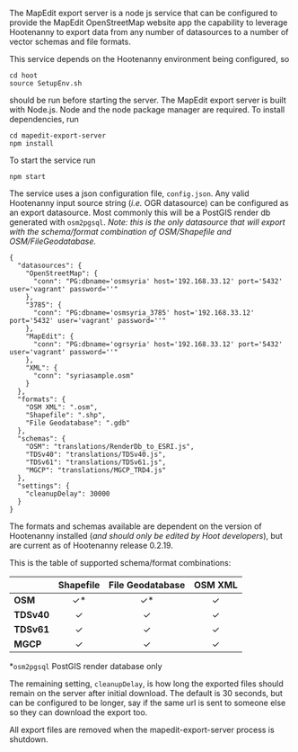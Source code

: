 The MapEdit export server is a node js service that can be configured to provide the MapEdit OpenStreetMap website app
the capability to leverage Hootenanny to export data from any number of datasources to a number of vector schemas and file formats.

This service depends on the Hootenanny environment being configured, so

    cd hoot
    source SetupEnv.sh
should be run before starting the server.
The MapEdit export server is built with Node.js.  Node and the node package manager are required.  To install dependencies, run

    cd mapedit-export-server
    npm install
To start the service run

    npm start
The service uses a json configuration file, `config.json`.  Any valid Hootenanny input source string (*i.e.* OGR datasource) can be configured as an export datasource.  Most commonly this will be a PostGIS render db generated with `osm2pgsql`.  *Note: this is the only datasource that will export with the schema/format combination of OSM/Shapefile and OSM/FileGeodatabase.*

```
{
  "datasources": {
    "OpenStreetMap": {
      "conn": "PG:dbname='osmsyria' host='192.168.33.12' port='5432' user='vagrant' password=''"
    },
    "3785": {
      "conn": "PG:dbname='osmsyria_3785' host='192.168.33.12' port='5432' user='vagrant' password=''"
    },
    "MapEdit": {
      "conn": "PG:dbname='ogrsyria' host='192.168.33.12' port='5432' user='vagrant' password=''"
    },
    "XML": {
      "conn": "syriasample.osm"
    }
  },
  "formats": {
    "OSM XML": ".osm",
    "Shapefile": ".shp",
    "File Geodatabase": ".gdb"
  },
  "schemas": {
    "OSM": "translations/RenderDb_to_ESRI.js",
    "TDSv40": "translations/TDSv40.js",
    "TDSv61": "translations/TDSv61.js",
    "MGCP": "translations/MGCP_TRD4.js"
  },
  "settings": {
    "cleanupDelay": 30000
  }
}
```

The formats and schemas available are dependent on the version of Hootenanny installed (*and should only be edited by Hoot developers*), but are current as of Hootenanny release 0.2.19.

This is the table of supported schema/format combinations:

|      | Shapefile | File Geodatabase | OSM XML |
| ---- |:---------:|:----------------:|:-------:|
| **OSM**| &#x2713;*| &#x2713;*| &#x2713;|
| **TDSv40**| &#x2713;| &#x2713;| &#x2713;|
| **TDSv61**| &#x2713;| &#x2713;| &#x2713;|
| **MGCP**| &#x2713;| &#x2713;| &#x2713;|
*`osm2pgsql` PostGIS render database only

The remaining setting, `cleanupDelay`, is how long the exported files should remain on the server after initial download.  The default is 30 seconds, but can be configured to be longer, say if the same url is sent to someone else so they can download the export too.

All export files are removed when the mapedit-export-server process is shutdown.
